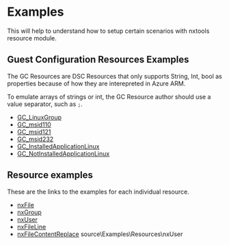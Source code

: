 # Examples

This will help to understand how to setup certain scenarios with nxtools
resource module.

## Guest Configuration Resources Examples

The GC Resources are DSC Resources that only supports String, Int, bool as properties because of how they are interepreted in Azure ARM.

To emulate arrays of strings or int, the GC Resource author should use a value separator, such as `;`.

- [GC_LinuxGroup](../../GCPackages/LinuxGroupsMustExclude)
- [GC_msid110](../../GCPackages/PasswordPolicy_msid110)
- [GC_msid121](../../GCPackages/PasswordPolicy_msid121)
- [GC_msid232](../../GCPackages/PasswordPolicy_msid232)
- [GC_InstalledApplicationLinux](../../GCPackages/InstalledApplicationLinux)
- [GC_NotInstalledApplicationLinux](../../GCPackages/NotInstalledApplicationLinux)

## Resource examples

These are the links to the examples for each individual resource.

- [nxFile](./Resources/nxFile/)
- [nxGroup](./Resources/nxGroup/)
- [nxUser](./Resources/nxUser/)
- [nxFileLine](./Resources/nxFileLine/)
- [nxFileContentReplace](./Resources/nxFileContentReplace/)
source\Examples\Resources\nxUser
